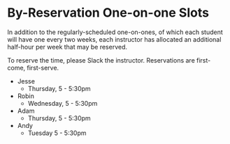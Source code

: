 # By-Reservation One-on-one Slots

In addition to the regularly-scheduled one-on-ones, of which each student will have one every two weeks, each instructor has allocated an additional half-hour per week that may be reserved.

To reserve the time, please Slack the instructor. Reservations are first-come, first-serve.

- Jesse
    - Thursday, 5 - 5:30pm
- Robin
    - Wednesday, 5 - 5:30pm
- Adam
    - Thursday, 5 - 5:30pm
- Andy
    - Tuesday 5 - 5:30pm
